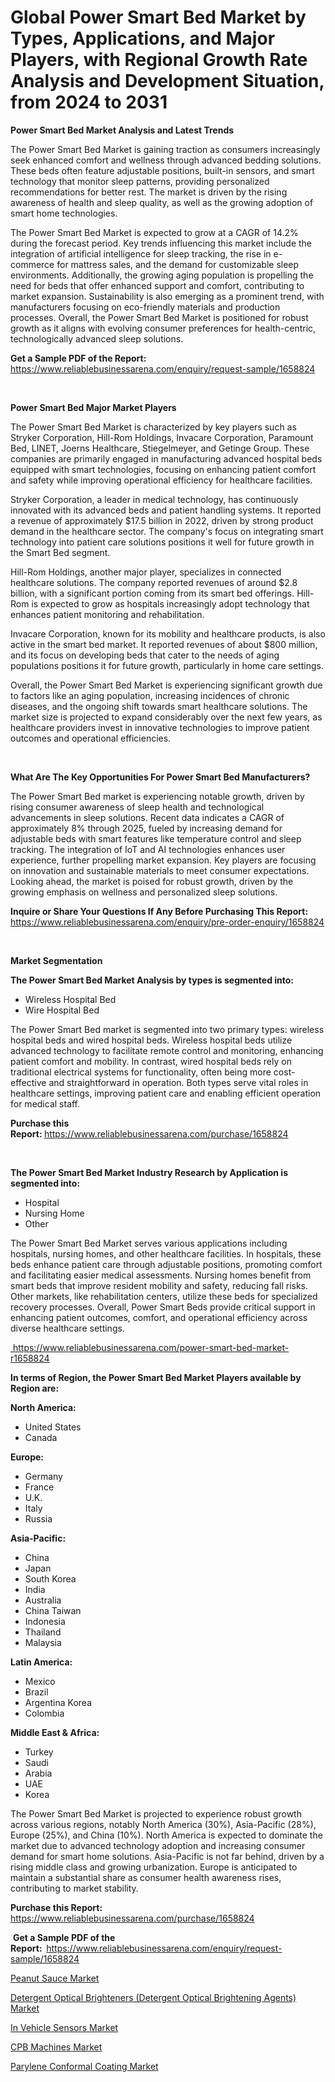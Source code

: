 <p><h1>Global Power Smart Bed Market by Types, Applications, and Major Players, with Regional Growth Rate Analysis and Development Situation, from 2024 to 2031</h1></p><p><strong>Power Smart Bed Market Analysis and Latest Trends</strong></p>
<p><p>The Power Smart Bed Market is gaining traction as consumers increasingly seek enhanced comfort and wellness through advanced bedding solutions. These beds often feature adjustable positions, built-in sensors, and smart technology that monitor sleep patterns, providing personalized recommendations for better rest. The market is driven by the rising awareness of health and sleep quality, as well as the growing adoption of smart home technologies.</p><p>The Power Smart Bed Market is expected to grow at a CAGR of 14.2% during the forecast period. Key trends influencing this market include the integration of artificial intelligence for sleep tracking, the rise in e-commerce for mattress sales, and the demand for customizable sleep environments. Additionally, the growing aging population is propelling the need for beds that offer enhanced support and comfort, contributing to market expansion. Sustainability is also emerging as a prominent trend, with manufacturers focusing on eco-friendly materials and production processes. Overall, the Power Smart Bed Market is positioned for robust growth as it aligns with evolving consumer preferences for health-centric, technologically advanced sleep solutions.</p></p>
<p><strong>Get a Sample PDF of the Report:&nbsp;</strong> <a href="https://www.reliablebusinessarena.com/enquiry/request-sample/1658824?utm_campaign=1294&utm_medium=2&utm_source=Github&utm_content=ia&utm_term=28092024&utm_id=power-smart-bed">https://www.reliablebusinessarena.com/enquiry/request-sample/1658824</a></p>
<p>&nbsp;</p>
<p><strong>Power Smart Bed Major Market Players</strong></p>
<p><p>The Power Smart Bed Market is characterized by key players such as Stryker Corporation, Hill-Rom Holdings, Invacare Corporation, Paramount Bed, LINET, Joerns Healthcare, Stiegelmeyer, and Getinge Group. These companies are primarily engaged in manufacturing advanced hospital beds equipped with smart technologies, focusing on enhancing patient comfort and safety while improving operational efficiency for healthcare facilities.</p><p>Stryker Corporation, a leader in medical technology, has continuously innovated with its advanced beds and patient handling systems. It reported a revenue of approximately $17.5 billion in 2022, driven by strong product demand in the healthcare sector. The company's focus on integrating smart technology into patient care solutions positions it well for future growth in the Smart Bed segment.</p><p>Hill-Rom Holdings, another major player, specializes in connected healthcare solutions. The company reported revenues of around $2.8 billion, with a significant portion coming from its smart bed offerings. Hill-Rom is expected to grow as hospitals increasingly adopt technology that enhances patient monitoring and rehabilitation.</p><p>Invacare Corporation, known for its mobility and healthcare products, is also active in the smart bed market. It reported revenues of about $800 million, and its focus on developing beds that cater to the needs of aging populations positions it for future growth, particularly in home care settings.</p><p>Overall, the Power Smart Bed Market is experiencing significant growth due to factors like an aging population, increasing incidences of chronic diseases, and the ongoing shift towards smart healthcare solutions. The market size is projected to expand considerably over the next few years, as healthcare providers invest in innovative technologies to improve patient outcomes and operational efficiencies.</p></p>
<p>&nbsp;</p>
<p><strong>What Are The Key Opportunities For Power Smart Bed Manufacturers?</strong></p>
<p><p>The Power Smart Bed market is experiencing notable growth, driven by rising consumer awareness of sleep health and technological advancements in sleep solutions. Recent data indicates a CAGR of approximately 8% through 2025, fueled by increasing demand for adjustable beds with smart features like temperature control and sleep tracking. The integration of IoT and AI technologies enhances user experience, further propelling market expansion. Key players are focusing on innovation and sustainable materials to meet consumer expectations. Looking ahead, the market is poised for robust growth, driven by the growing emphasis on wellness and personalized sleep solutions.</p></p>
<p><strong>Inquire or Share Your Questions If Any Before Purchasing This Report:</strong> <a href="https://www.reliablebusinessarena.com/enquiry/pre-order-enquiry/1658824?utm_campaign=1294&utm_medium=2&utm_source=Github&utm_content=ia&utm_term=28092024&utm_id=power-smart-bed">https://www.reliablebusinessarena.com/enquiry/pre-order-enquiry/1658824</a></p>
<p>&nbsp;</p>
<p><strong>Market Segmentation</strong></p>
<p><strong>The Power Smart Bed Market Analysis by types is segmented into:</strong></p>
<p><ul><li>Wireless Hospital Bed</li><li>Wire Hospital Bed</li></ul></p>
<p><p>The Power Smart Bed market is segmented into two primary types: wireless hospital beds and wired hospital beds. Wireless hospital beds utilize advanced technology to facilitate remote control and monitoring, enhancing patient comfort and mobility. In contrast, wired hospital beds rely on traditional electrical systems for functionality, often being more cost-effective and straightforward in operation. Both types serve vital roles in healthcare settings, improving patient care and enabling efficient operation for medical staff.</p></p>
<p><strong>Purchase this Report:&nbsp;</strong><a href="https://www.reliablebusinessarena.com/purchase/1658824?utm_campaign=1294&utm_medium=2&utm_source=Github&utm_content=ia&utm_term=28092024&utm_id=power-smart-bed">https://www.reliablebusinessarena.com/purchase/1658824</a></p>
<p>&nbsp;</p>
<p><strong>The Power Smart Bed Market Industry Research by Application is segmented into:</strong></p>
<p><ul><li>Hospital</li><li>Nursing Home</li><li>Other</li></ul></p>
<p><p>The Power Smart Bed Market serves various applications including hospitals, nursing homes, and other healthcare facilities. In hospitals, these beds enhance patient care through adjustable positions, promoting comfort and facilitating easier medical assessments. Nursing homes benefit from smart beds that improve resident mobility and safety, reducing fall risks. Other markets, like rehabilitation centers, utilize these beds for specialized recovery processes. Overall, Power Smart Beds provide critical support in enhancing patient outcomes, comfort, and operational efficiency across diverse healthcare settings.</p></p>
<p><a href="https://www.reliablebusinessarena.com/power-smart-bed-market-r1658824?utm_campaign=1294&utm_medium=2&utm_source=Github&utm_content=ia&utm_term=28092024&utm_id=power-smart-bed">&nbsp;https://www.reliablebusinessarena.com/power-smart-bed-market-r1658824</a></p>
<p><strong>In terms of Region, the Power Smart Bed Market Players available by Region are:</strong></p>
<p>
    <p> <strong> North America: </strong>
        <ul>
            <li>United States</li>
            <li>Canada</li>
        </ul>
        </p> 
    <p> <strong> Europe: </strong>
        <ul>
            <li>Germany</li>
            <li>France</li>
            <li>U.K.</li>
            <li>Italy</li>
            <li>Russia</li>
        </ul>
        </p> 
    <p> <strong> Asia-Pacific: </strong>
        <ul>
            <li>China</li>
            <li>Japan</li>
            <li>South Korea</li>
            <li>India</li>
            <li>Australia</li>
            <li>China Taiwan</li>
            <li>Indonesia</li>
            <li>Thailand</li>
            <li>Malaysia</li>
        </ul>
        </p> 
    <p> <strong> Latin America: </strong>
        <ul>
            <li>Mexico</li>
            <li>Brazil</li>
            <li>Argentina Korea</li>
            <li>Colombia</li>
        </ul>
        </p> 
    <p> <strong> Middle East & Africa: </strong>
        <ul>
            <li>Turkey</li>
            <li>Saudi</li>
            <li>Arabia</li>
            <li>UAE</li>
            <li>Korea</li>
        </ul>
    </p>
    </p>
<p><p>The Power Smart Bed Market is projected to experience robust growth across various regions, notably North America (30%), Asia-Pacific (28%), Europe (25%), and China (10%). North America is expected to dominate the market due to advanced technology adoption and increasing consumer demand for smart home solutions. Asia-Pacific is not far behind, driven by a rising middle class and growing urbanization. Europe is anticipated to maintain a substantial share as consumer health awareness rises, contributing to market stability.</p></p>
<p><strong>Purchase this Report: </strong><a href="https://www.reliablebusinessarena.com/purchase/1658824?utm_campaign=1294&utm_medium=2&utm_source=Github&utm_content=ia&utm_term=28092024&utm_id=power-smart-bed">https://www.reliablebusinessarena.com/purchase/1658824</a></p>
<p>&nbsp;<strong>Get a Sample PDF of the Report:&nbsp;&nbsp;</strong><a href="https://www.reliablebusinessarena.com/enquiry/request-sample/1658824?utm_campaign=1294&utm_medium=2&utm_source=Github&utm_content=ia&utm_term=28092024&utm_id=power-smart-bed">https://www.reliablebusinessarena.com/enquiry/request-sample/1658824</a></p>
<p><strong></strong></p>
<p><p><a href="https://www.linkedin.com/pulse/global-peanut-sauce-market-trends-forecasts-strategic-9pdne?utm_campaign=1294&utm_medium=2&utm_source=Github&utm_content=ia&utm_term=28092024&utm_id=power-smart-bed">Peanut Sauce Market</a></p><p><a href="https://issuu.com/reportprime-2/docs/detergent-optical-brighteners-deter_d8d45a8347b112?utm_campaign=1294&utm_medium=2&utm_source=Github&utm_content=ia&utm_term=28092024&utm_id=power-smart-bed">Detergent Optical Brighteners (Detergent Optical Brightening Agents) Market</a></p><p><a href="https://www.linkedin.com/pulse/global-vehicle-sensors-market-trends-insights-growth-opportunities-frcwc?trackingId=xPdPgIJcTLSTUbfI%2F2d5nw%3D%3D&utm_campaign=1294&utm_medium=2&utm_source=Github&utm_content=ia&utm_term=28092024&utm_id=power-smart-bed">In Vehicle Sensors Market</a></p><p><a href="https://github.com/marloy8/Market-Research-Report-List-6/blob/main/cpb-machines-market.md?utm_campaign=1294&utm_medium=2&utm_source=Github&utm_content=ia&utm_term=28092024&utm_id=power-smart-bed">CPB Machines Market</a></p><p><a href="https://issuu.com/reportprime-2/docs/parylene-conformal-coating-market-s_60735ef5076d79?utm_campaign=1294&utm_medium=2&utm_source=Github&utm_content=ia&utm_term=28092024&utm_id=power-smart-bed">Parylene Conformal Coating Market</a></p></p>